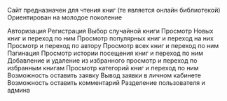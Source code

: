 Сайт предназначен для чтения книг (те является онлайн библиотекой) Ориентирован на молодое поколение

Авторизация
Регистрация
Выбор  случайной книги
Просмотр Новых книг и переход по ним
Просмотр популярных книг и переход на них
Просмотр и переход по автору
Просмотр всех книг и переход по ним
Пагинация
Просмотр истории посещения книг и переход по ним
Добавление и удаление из избранного просмотр и переход по избранным книгам
Просмотр категорий книг и переход по ним
Возможность оставить заявку
Вывод заявки в личном кабинете
Возможность оставить комментарий 
Разделение пользователя и админа
